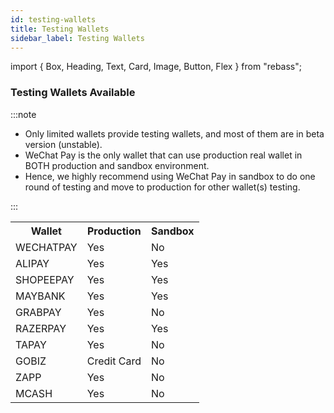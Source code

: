 ```yaml
---
id: testing-wallets
title: Testing Wallets
sidebar_label: Testing Wallets
---
```


import { Box, Heading, Text, Card, Image, Button, Flex } from "rebass";

### Testing Wallets Available

:::note

- Only limited wallets provide testing wallets, and most of them are in beta version (unstable).
- WeChat Pay is the only wallet that can use production real wallet in BOTH production and sandbox environment.
- Hence, we highly recommend using WeChat Pay in sandbox to do one round of testing and move to production for other wallet(s) testing.

:::

<table>
  <tr>
    <th>Wallet</th>
    <th>Production</th>
    <th>Sandbox</th>
  </tr>
  <tr>
    <td>WECHATPAY</td>
    <td>
    <Card
    sx={{
      backgroundColor: "#87d068",
      color:"white",
      textAlign: "center" 
    }}
  > Yes
  </Card>
  </td> 
    <td>
    <Card
    sx={{
      backgroundColor: "#f50",
      color:"white",
      width:"100px",
      textAlign: "center" 
    }}
  > No
  </Card>
  </td> 
  </tr>
  <tr>
    <td>ALIPAY</td>
    <td>
    <Card
    sx={{
      backgroundColor: "#87d068",
      color:"white",
      textAlign: "center" 
    }}
  > Yes
  </Card>
  </td>
   <td>
    <Card
    sx={{
      backgroundColor: "#87d068",
      color:"white",
      textAlign: "center" 
    }}
  > Yes
  </Card>
  </td>  
  </tr>
   <tr>
    <td>SHOPEEPAY</td>
    <td>
     <Card
    sx={{
      backgroundColor: "#87d068",
      color:"white",
      textAlign: "center" 
    }}
  > Yes
  </Card>
    </td>
     <td>
    <Card
    sx={{
      backgroundColor: "#87d068",
      color:"white",
      textAlign: "center" 
    }}
  > Yes
  </Card>
  </td> 
  </tr>
  <tr>
    <td>MAYBANK</td>
    <td>
     <Card
    sx={{
      backgroundColor: "#87d068",
      color:"white",
      textAlign: "center" 
    }}
  > Yes
  </Card>
    </td>
     <td>
    <Card
    sx={{
      backgroundColor: "#87d068",
      color:"white",
      textAlign: "center" 
    }}
  > Yes
  </Card>
  </td> 
  </tr>
  <tr>
    <td>GRABPAY</td>
    <td>
     <Card
        sx={{
      backgroundColor: "#87d068",
      color:"white",
      textAlign: "center" 
    }}
    > Yes
  </Card>
</td>
 <td>
    <Card
    sx={{
      backgroundColor: "#f50",
      color:"white",
      width:"100px",
      textAlign: "center" 
    }}
  > No
  </Card>
  </td> 
  </tr>
  <tr>
    <td>RAZERPAY</td>
    <td>
     <Card
    sx={{
      backgroundColor: "#87d068",
      color:"white",
      textAlign: "center" 
    }}
  > Yes
  </Card>
    </td>
     <td>
    <Card
    sx={{
      backgroundColor: "#87d068",
      color:"white",
      textAlign: "center" 
    }}
  > Yes
  </Card>
  </td> 
  </tr>
  <tr>
    <td>TAPAY</td>
    <td>
     <Card
    sx={{
      backgroundColor: "#87d068",
      color:"white",
      textAlign: "center" 
    }}
  > Yes
  </Card>
    </td>
     <td>
    <Card
    sx={{
      backgroundColor: "#f50",
      color:"white",
      width:"100px",
      textAlign: "center" 
    }}
  > No
  </Card>
  </td> 
  </tr>
  <tr>
    <td>GOBIZ</td>
    <td> 
    <Card
    sx={{
      backgroundColor: "#87d068",
      color:"white",
      width:"150px",
      textAlign: "center" 
    }}
  > Credit Card
  </Card>
  </td>
   <td>
    <Card
    sx={{
      backgroundColor: "#f50",
      color:"white",
      width:"100px",
      textAlign: "center" 
    }}
  > No
  </Card>
  </td> 
  </tr>
  <tr>
    <td>ZAPP</td>
    <td> 
    <Card
    sx={{
      backgroundColor: "#87d068",
      color:"white",
      textAlign: "center" 
    }}
  > Yes
  </Card>
  </td>
   <td>
    <Card
    sx={{
      backgroundColor: "#f50",
      color:"white",
      width:"100px",
      textAlign: "center" 
    }}
  > No
  </Card>
  </td> 
  </tr>
  <tr>
    <td>MCASH</td>
    <td>
     <Card
    sx={{
      backgroundColor: "#87d068",
      color:"white",
      textAlign: "center" 
    }}
  > Yes
  </Card>
    </td>
     <td>
    <Card
    sx={{
      backgroundColor: "#f50",
      color:"white",
      width:"100px",
      textAlign: "center" 
    }}
  > No
  </Card>
  </td> 
  </tr>
</table>
